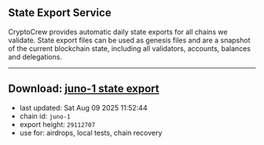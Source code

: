 ## State Export Service
CryptoCrew provides automatic daily state exports for all chains we validate. State export files can be used as genesis files and are a snapshot of the current blockchain state, including all validators, accounts, balances and delegations.

---
**Download: [juno-1 state export](https://dl-eu2.ccvalidators.com/SERVICE/juno/juno-1_export_29112707.json)**
---

- last updated: Sat Aug 09 2025 11:52:44
- chain id: `juno-1`
- export height: `29112707`
- use for: airdrops, local tests, chain recovery
